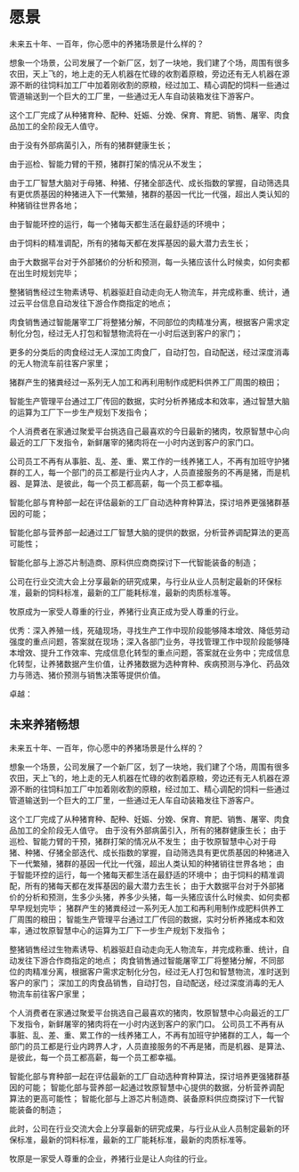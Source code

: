 # 愿景

未来五十年、一百年，你心愿中的养猪场景是什么样的？

想象一个场景，公司发展了一个新厂区，划了一块地，我们建了个场，周围有很多农田，天上飞的，地上走的无人机器在忙碌的收割着原粮，旁边还有无人机器在源源不断的往饲料加工厂中加着刚收割的原粮，经过加工、精心调配的饲料一些通过管道输送到一个巨大的工厂里，一些通过无人车自动装箱发往下游客户。

这个工厂完成了从种猪育种、配种、妊娠、分娩、保育、育肥、销售、屠宰、肉食品加工的全阶段无人值守。

由于没有外部病菌引入，所有的猪群健康生长；

由于巡检、智能力臂的干预，猪群打架的情况从不发生；

由于工厂智慧大脑对于母猪、种猪、仔猪全部迭代、成长指数的掌握，自动筛选具有更优质基因的种猪进入下一代繁殖，猪群的基因一代比一代强，超出人类认知的种猪销往世界各地；

由于智能环控的运行，每一个猪每天都生活在最舒适的环境中；

由于饲料的精准调配，所有的猪每天都在发挥基因的最大潜力去生长；

由于大数据平台对于外部猪价的分析和预测，每一头猪应该什么时候卖，如何卖都在出生时规划完毕；

整猪销售经过生物素诱导、机器驱赶自动走向无人物流车，并完成称重、统计，通过云平台信息自动发往下游合作商指定的地点；

肉食销售通过智能屠宰工厂将整猪分解，不同部位的肉精准分离，根据客户需求定制化分包，经过无人打包和智慧物流将在一小时后送到客户的家门；

更多的分类后的肉食经过无人深加工肉食厂，自动打包，自动配送，经过深度消毒的无人物流车前往客户家里；

猪群产生的猪粪经过一系列无人加工和再利用制作成肥料供养工厂周围的粮田；

智能生产管理平台通过工厂传回的数据，实时分析养猪成本和效率，通过智慧大脑的运算为工厂下一步生产规划下发指令；



个人消费者在家通过聚爱平台挑选自己最喜欢的今日最新的猪肉，牧原智慧中心向最近的工厂下发指令，新鲜屠宰的猪肉将在一小时内送到客户的家门口。

公司员工不再有从事脏、乱、差、重、累工作的一线养猪工人，不再有加班守护猪群的工人，每一个部门的员工都是行业内人才，人员直接服务的不再是猪，而是机器、是算法、是彼此，每一个员工都高薪，每一个员工都幸福。



智能化部与育种部一起在评估最新的工厂自动选种育种算法，探讨培养更强猪群基因的可能；

智能化部与营养部一起通过工厂智慧大脑的提供的数据，分析营养调配算法的更高可能性；

智能化部与上游芯片制造商、原料供应商商探讨下一代智能装备的制造；



公司在行业交流大会上分享最新的研究成果，与行业从业人员制定最新的环保标准，最新的饲料标准，最新的工厂能耗标准，最新的肉质标准等。



牧原成为一家受人尊重的行业，养猪行业真正成为受人尊重的行业。





优秀：深入养殖一线，死磕现场，寻找生产工作中现阶段能够降本增效、降低劳动强度的重点问题，答案就在现场；深入各部门业务，寻找管理工作中现阶段能够降本增效、提升工作效率、完成信息化转型的重点问题，答案就在业务中；完成信息化转型，让养猪数据产生价值，让养猪数据为选种育种、疾病预测与净化、药品效力与筛选、猪价预测与销售决策等提供价值。

卓越：

## 未来养猪畅想

未来五十年、一百年，你心愿中的养猪场景是什么样的？

想象一个场景，公司发展了一个新厂区，划了一块地，我们建了个场，周围有很多农田，天上飞的，地上走的无人机器在忙碌的收割着原粮，旁边还有无人机器在源源不断的往饲料加工厂中加着刚收割的原粮，经过加工、精心调配的饲料一些通过管道输送到一个巨大的工厂里，一些通过无人车自动装箱发往下游客户。

这个工厂完成了从种猪育种、配种、妊娠、分娩、保育、育肥、销售、屠宰、肉食品加工的全阶段无人值守。
由于没有外部病菌引入，所有的猪群健康生长；
由于巡检、智能力臂的干预，猪群打架的情况从不发生；
由于牧原智慧中心对于母猪、种猪、仔猪全部迭代、成长指数的掌握，自动筛选具有更优质基因的种猪进入下一代繁殖，猪群的基因一代比一代强，超出人类认知的种猪销往世界各地；
由于智能环控的运行，每一个猪每天都生活在最舒适的环境中；
由于饲料的精准调配，所有的猪每天都在发挥基因的最大潜力去生长；
由于大数据平台对于外部猪价的分析和预测，生多少头猪，养多少头猪，每一头猪应该什么时候卖、如何卖都早早规划完毕；
猪群产生的猪粪经过一系列无人加工和再利用制作成肥料供养工厂周围的粮田；
智能生产管理平台通过工厂传回的数据，实时分析养猪成本和效率，通过牧原智慧中心的运算为工厂下一步生产规划下发指令；

整猪销售经过生物素诱导、机器驱赶自动走向无人物流车，并完成称重、统计，自动发往下游合作商指定的地点；
肉食销售通过智能屠宰工厂将整猪分解，不同部位的肉精准分离，根据客户需求定制化分包，经过无人打包和智慧物流，准时送到客户的家门；
深加工的肉食品销售，自动打包，自动配送，经过深度消毒的无人物流车前往客户家里；

个人消费者在家通过聚爱平台挑选自己最喜欢的猪肉，牧原智慧中心向最近的工厂下发指令，新鲜屠宰的猪肉将在一小时内送到客户的家门口。
公司员工不再有从事脏、乱、差、重、累工作的一线养猪工人，不再有加班守护猪群的工人，每一个部门的员工都是行业内跨界人才，人员直接服务的不再是猪，而是机器、是算法、是彼此，每一个员工都高薪，每一个员工都幸福。

智能化部与育种部一起在评估最新的工厂自动选种育种算法，探讨培养更强猪群基因的可能；
智能化部与营养部一起通过牧原智慧中心提供的数据，分析营养调配算法的更高可能性；
智能化部与上游芯片制造商、装备原料供应商探讨下一代智能装备的制造；

此时，公司在行业交流大会上分享最新的研究成果，与行业从业人员制定最新的环保标准，最新的饲料标准，最新的工厂能耗标准，最新的肉质标准等。

牧原是一家受人尊重的企业，养猪行业是让人向往的行业。